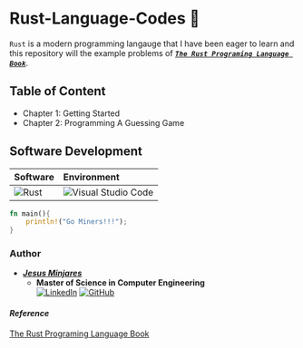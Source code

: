# **Rust-Language-Codes** 🦀
`Rust` is a modern programming langauge that I have been eager to learn and this repository
will the example problems of [***`The Rust Programing Language Book`***](https://doc.rust-lang.org/book/title-page.html). 

## **Table of Content**
- Chapter 1: Getting Started
- Chapter 2: Programming A Guessing Game

## **Software Development**
| **Software** | **Environment** |
|:---      | :---       |
|![Rust](https://img.shields.io/badge/Code-Rust-informational?style=flat&logo=Rust&color=FF0000&logoColor=black)| ![Visual Studio Code](https://img.shields.io/badge/Visual_Studio_Code-0078D4?style=flat&logo=visual%20studio%20code&logoColor=white)|

~~~rust
fn main(){
	println!("Go Miners!!!");
}
~~~

### **Author**
* [***Jesus Minjares***](https://github.com/jminjares4)
  * **Master of Science in Computer Engineering** <br>
    [![LinkedIn](https://img.shields.io/badge/LinkedIn-0077B5?style=for-the-badge&logo=linkedin&logoColor=white&style=flat)](https://www.linkedin.com/in/jesusminjares/) [![GitHub](https://img.shields.io/badge/GitHub-100000?style=for-the-badge&logo=github&logoColor=white&style=flat)](https://github.com/jminjares4)

#### *Reference*
[The Rust Programing Language Book](https://doc.rust-lang.org/book/title-page.html)